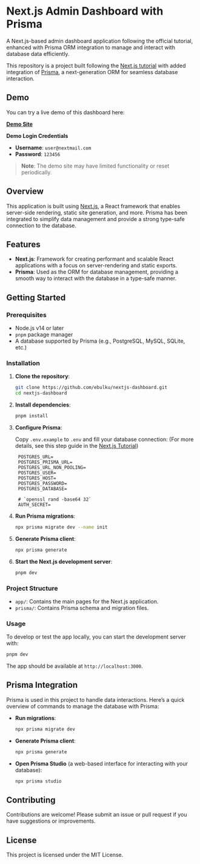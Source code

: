 # Next.js Admin Dashboard with Prisma

A Next.js-based admin dashboard application following the official tutorial, enhanced with Prisma ORM integration to manage and interact with database data efficiently.

This repository is a project built following the [Next.js tutorial](https://nextjs.org/learn) with added integration of [Prisma](https://www.prisma.io/), a next-generation ORM for seamless database interaction.

## Demo

You can try a live demo of this dashboard here:

[**Demo Site**](https://nextjs-dashboard-drab-seven-30.vercel.app/)

**Demo Login Credentials**

- **Username**: `user@nextmail.com`
- **Password**: `123456`

> **Note**: The demo site may have limited functionality or reset periodically.

## Overview

This application is built using [Next.js](https://nextjs.org/), a React framework that enables server-side rendering, static site generation, and more. Prisma has been integrated to simplify data management and provide a strong type-safe connection to the database.

## Features

- **Next.js**: Framework for creating performant and scalable React applications with a focus on server-rendering and static exports.
- **Prisma**: Used as the ORM for database management, providing a smooth way to interact with the database in a type-safe manner.

## Getting Started

### Prerequisites

- Node.js v14 or later
- `pnpm` package manager
- A database supported by Prisma (e.g., PostgreSQL, MySQL, SQLite, etc.)

### Installation

1. **Clone the repository**:

   ```bash
   git clone https://github.com/ebulku/nextjs-dashboard.git
   cd nextjs-dashboard
   ```

2. **Install dependencies**:

   ```bash
   pnpm install
   ```

3. **Configure Prisma**:

   Copy `.env.example` to `.env` and fill your database connection:
   (For more details, see this step guide in the [Next.js Tutorial](https://nextjs.org/learn/dashboard-app/setting-up-your-database#create-a-postgres-database))

   ```plaintext
    POSTGRES_URL=
    POSTGRES_PRISMA_URL=
    POSTGRES_URL_NON_POOLING=
    POSTGRES_USER=
    POSTGRES_HOST=
    POSTGRES_PASSWORD=
    POSTGRES_DATABASE=

    # `openssl rand -base64 32`
    AUTH_SECRET=
   ```

4. **Run Prisma migrations**:

   ```bash
   npx prisma migrate dev --name init
   ```

5. **Generate Prisma client**:

   ```bash
   npx prisma generate
   ```

6. **Start the Next.js development server**:
   ```bash
   pnpm dev
   ```

### Project Structure

- `app/`: Contains the main pages for the Next.js application.
- `prisma/`: Contains Prisma schema and migration files.

### Usage

To develop or test the app locally, you can start the development server with:

```bash
pnpm dev
```

The app should be available at `http://localhost:3000`.

## Prisma Integration

Prisma is used in this project to handle data interactions. Here’s a quick overview of commands to manage the database with Prisma:

- **Run migrations**:

  ```bash
  npx prisma migrate dev
  ```

- **Generate Prisma client**:

  ```bash
  npx prisma generate
  ```

- **Open Prisma Studio** (a web-based interface for interacting with your database):
  ```bash
  npx prisma studio
  ```

## Contributing

Contributions are welcome! Please submit an issue or pull request if you have suggestions or improvements.

## License

This project is licensed under the MIT License.
